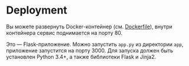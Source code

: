 # Deployment

Вы можете развернуть Docker-контейнер (см.
[Dockerfile](https://github.com/upmlctf/2017-summer/blob/master/online-shopping-1/app/Dockerfile)),
внутри контейнера сервис поднимается на порту 80.

Это — Flask-приложение. Можно запустить `app.py` из директории `app`, приложение
запустится на порту 3000.
Для запуска должен быть установлен Python 3.4+, а также библиотеки Flask и Jinja2.
